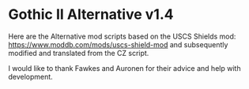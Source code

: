 # Gothic II Alternative v1.4

Here are the Alternative mod scripts based on the USCS Shields mod: https://www.moddb.com/mods/uscs-shield-mod
and subsequently modified and translated from the CZ script.
 
I would like to thank Fawkes and Auronen for their advice and help with development.
